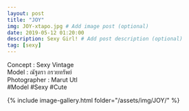 ```yaml
---
layout: post
title: "JOY"
img: JOY-xtapo.jpg # Add image post (optional)
date: 2019-05-12 01:20:00
description: Sexy Girl! # Add post description (optional)
tag: [sexy]
---
```

Concept : Sexy Vintage  
Model : ณัฐตรา กรวยทรัพย์  
Photographer : Marut Utl   
#Model #Sexy #Cute

{% include image-gallery.html folder="/assets/img/JOY/" %}
